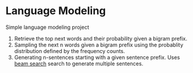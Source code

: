 # Language Modeling
Simple language modeling project

1. Retrieve the top next words and their probability given a bigram prefix.
2. Sampling the next n words given a bigram prefix using the probablity distribution defined by the frequency counts.
3. Generating n-sentences starting with a given sentence prefix. Uses [beam search](https://en.wikipedia.org/wiki/Beam_search) search to generate multiple sentences.
